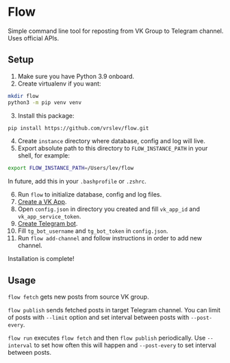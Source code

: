 <!-- TODO: Add russian -->

# Flow

Simple command line tool for reposting from VK Group to Telegram channel. Uses official APIs.

## Setup

1. Make sure you have Python 3.9 onboard.
2. Create virtualenv if you want:

```zsh
mkdir flow
python3 -m pip venv venv
```

3. Install this package:

```zsh
pip install https://github.com/vrslev/flow.git
```

4. Create `instance` directory where database, config and log will live.
5. Export absolute path to this directory to `FLOW_INSTANCE_PATH` in your shell, for example:

```zsh
export FLOW_INSTANCE_PATH=/Users/lev/flow
```

In future, add this in your `.bashprofile` or `.zshrc`.

6. Run `flow` to initialize database, config and log files.
7. [Create a VK App](https://vk.com/apps?act=manage).
8. Open `config.json` in directory you created and fill `vk_app_id` and `vk_app_service_token`.
9. [Create Telegram bot](https://t.me/BotFather).
10. Fill `tg_bot_username` and `tg_bot_token` in `config.json`.
11. Run `flow add-channel` and follow instructions in order to add new channel.

Installation is complete!

## Usage

`flow fetch` gets new posts from source VK group.

`flow publish` sends fetched posts in target Telegram channel. You can limit of posts with `--limit` option and set interval between posts with `--post-every`.

`flow run` executes `flow fetch` and then `flow publish` periodically. Use `--interval` to set how often this will happen and `--post-every` to set interval between posts.
